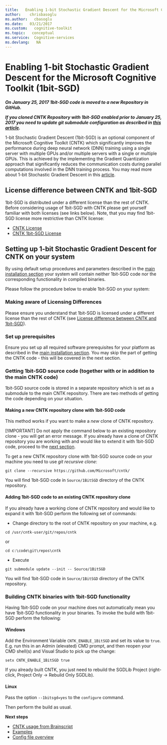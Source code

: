 ```yaml
---
title:   Enabling 1-bit Stochastic Gradient Descent for the Microsoft Cognitive Toolkit
author:    chrisbasoglu
ms.author:   cbasoglu
ms.date:   03/21/2017
ms.custom:   cognitive-toolkit
ms.topic:   conceptual
ms.service:  Cognitive-services
ms.devlang:   NA
---
```


# Enabling 1-bit Stochastic Gradient Descent for the Microsoft Cognitive Toolkit (1bit-SGD)

***On January 25, 2017 1bit-SGD code is moved to a new Repository in GitHub.***

***If you cloned CNTK Repository with 1bit-SGD enabled prior to January 25, 2017 you need to update git submodule configuration as described in [this article](./Update-1bit-SGD-Submodule-Location.md).***

1-bit Stochastic Gradient Descent (1bit-SGD) is an optional component of the Microsoft Cognitive Toolkit (CNTK) which significantly improves the performance during deep neural network (DNN) training using a single server with multiple GPUs and/or multiple servers with a single or multiple GPUs. This is achieved by the implementing the Gradient Quantization approach that significantly reduces the communication costs during parallel computations involved in the DNN training process. You may read more about 1-bit Stochastic Gradient Descent in this [article](http://research.microsoft.com/apps/pubs/?id=230137).

## License difference between CNTK and 1bit-SGD

1bit-SGD is distributed under a different license than the rest of CNTK. Before considering usage of 1bit-SGD with CNTK please get yourself familiar with both licenses (see links below). Note, that you may find 1bit-SGD license more restrictive than CNTK license:

* [CNTK License](https://github.com/Microsoft/CNTK/blob/master/LICENSE.md)
* [CNTK 1bit-SGD License](./CNTK-1bit-SGD-License.md)

## Setting up 1-bit Stochastic Gradient Descent for CNTK on your system

By using default setup procedures and parameters described in the [main installation section](./Setup-CNTK-on-your-machine.md) your system will contain neither 1bit-SGD code nor the corresponding functionality in compiled binaries.

Please follow the procedure below to enable 1bit-SGD on your system:

### Making aware of Licensing Differences

Please ensure you understand that 1bit-SGD is licensed under a different license than the rest of CNTK (see [License difference between CNTK and 1bit-SGD](#license-difference-between-cntk-and-1bit-sgd)).

### Set up prerequisites

Ensure you set up all required software prerequisites for your platform as described in the [main installation section](./Setup-CNTK-on-your-machine.md). You may skip the part of getting the CNTK code - this will be covered in the next section.

### Getting 1bit-SGD source code (together with or in addition to the main CNTK code)

1bit-SGD source code is stored in a separate repository which is set as a submodule to the main CNTK repository. There are two methods of getting the code depending on your situation.

#### Making a new CNTK repository clone with 1bit-SGD code

This method works if you want to make a *new* clone of CNTK repository.

[!IMPORTANT]
Do not apply the command below to an existing repository clone - you will get an error message. If you already have a clone of CNTK repository you are working with and would like to extend it with 1bit-SGD code, proceed to the [next section](#adding-1bit-sgd-code-to-an-existing-cntk-repository-clone). 

To get a new CNTK repository clone with 1bit-SGD source code on your machine you need to use *git recursive clone*:
```
git clone --recursive https://github.com/Microsoft/cntk/
```

You will find 1bit-SGD code in ```Source/1BitSGD``` directory of the CNTK repository.

#### Adding 1bit-SGD code to an existing CNTK repository clone

If you already have a working clone of CNTK repository and would like to expand it with 1bit-SGD perform the following set of commands:

* Change directory to the root of CNTK repository on your machine, e.g.
```
cd /usr/cntk-user/git/repos/cntk
```
or
```
cd c:\code\git\repos\cntk
```
* Execute
```
git submodule update --init -- Source/1BitSGD
```

You will find 1bit-SGD code in `Source/1BitSGD` directory of the CNTK repository.

### Building CNTK binaries with 1bit-SGD functionality

Having 1bit-SGD code on your machine does not automatically mean you have 1bit-SGD functionality in your binaries. To invoke the build with 1bit-SGD perform the following:

#### Windows

Add the Environment Variable ```CNTK_ENABLE_1BitSGD``` and set its value to ```true```. E.g. run this in an Admin (elevated) CMD prompt, and then reopen your CMD shell(s) and Visual Studio to pick up the change:
```
setx CNTK_ENABLE_1BitSGD true
```
If you already built CNTK, you just need to rebuild the SGDLib Project (right-click, Project Only -> Rebuild Only SGDLib).

#### Linux

Pass the option ```--1bitsgd=yes``` to the ```configure``` command.

Then perform the build as usual.

**Next steps**
* [CNTK usage from Brainscript](./CNTK-usage-overview.md)
* [Examples](./Examples.md)
* [Config file overview](./BrainScript-Config-file-overview.md)
